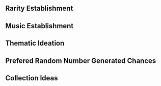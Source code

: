 ## Rarity Establishment

## Music Establishment

## Thematic Ideation

## Prefered Random Number Generated Chances

## Collection Ideas
